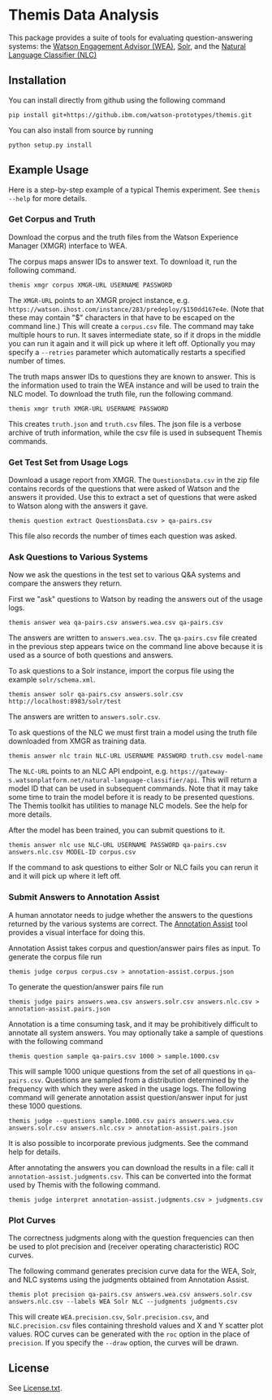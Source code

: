 # Themis Data Analysis

This package provides a suite of tools for evaluating question-answering systems: the 
[Watson Engagement Advisor (WEA)](http://www.ibm.com/smarterplanet/us/en/ibmwatson/engagement_advisor.html),
[Solr](http://lucene.apache.org/solr),
and the [Natural Language Classifier (NLC)](http://www.ibm.com/smarterplanet/us/en/ibmwatson/developercloud/doc/nl-classifier/)

## Installation

You can install directly from github using the following command

    pip install git+https://github.ibm.com/watson-prototypes/themis.git

You can also install from source by running

    python setup.py install

## Example Usage

Here is a step-by-step example of a typical Themis experiment.
See `themis --help` for more details.

### Get Corpus and Truth

Download the corpus and the truth files from the Watson Experience Manager (XMGR) interface to WEA.

The corpus maps answer IDs to answer text.
To download it, run the following command.

    themis xmgr corpus XMGR-URL USERNAME PASSWORD

The `XMGR-URL` points to an XMGR project instance, e.g. `https://watson.ihost.com/instance/283/predeploy/$150dd167e4e`.
(Note that these may contain "$" characters in that have to be escaped on the command line.)
This will create a `corpus.csv` file.
The command may take multiple hours to run.
It saves intermediate state, so if it drops in the middle you can run it again and it will pick up where it left off.
Optionally you may specify a `--retries` parameter which automatically restarts a specified number of times.

The truth maps answer IDs to questions they are known to answer.
This is the information used to train the WEA instance and will be used to train the NLC model.
To download the truth file, run the following command.

    themis xmgr truth XMGR-URL USERNAME PASSWORD

This creates `truth.json` and `truth.csv` files.
The json file is a verbose archive of truth information, while the csv file is used in subsequent Themis commands.


### Get Test Set from Usage Logs

Download a usage report from XMGR.
The `QuestionsData.csv` in the zip file contains records of the questions that were asked of Watson and the answers it
provided.
Use this to extract a set of questions that were asked to Watson along with the answers it gave.

    themis question extract QuestionsData.csv > qa-pairs.csv

This file also records the number of times each question was asked.

### Ask Questions to Various Systems

Now we ask the questions in the test set to various Q&A systems and compare the answers they return.

First we "ask" questions to Watson by reading the answers out of the usage logs.

    themis answer wea qa-pairs.csv answers.wea.csv qa-pairs.csv

The answers are written to `answers.wea.csv`.
The `qa-pairs.csv` file created in the previous step appears twice on the command line above because it is used as a
source of both questions and answers.

To ask questions to a Solr instance, import the corpus file using the example `solr/schema.xml`.

    themis answer solr qa-pairs.csv answers.solr.csv http://localhost:8983/solr/test

The answers are written to `answers.solr.csv`.

To ask questions of the NLC we must first train a model using the truth file downloaded from XMGR as training data.

    themis answer nlc train NLC-URL USERNAME PASSWORD truth.csv model-name
    
The `NLC-URL` points to an NLC API endpoint,
e.g. `https://gateway-s.watsonplatform.net/natural-language-classifier/api`.
This will return a model ID that can be used in subsequent commands.
Note that it may take some time to train the model before it is ready to be presented questions.
The Themis toolkit has utilities to manage NLC models.
See the help for more details.

After the model has been trained, you can submit questions to it.

    themis answer nlc use NLC-URL USERNAME PASSWORD qa-pairs.csv answers.nlc.csv MODEL-ID corpus.csv

If the command to ask questions to either Solr or NLC fails you can rerun it and it will pick up where it left off.

### Submit Answers to Annotation Assist

A human annotator needs to judge whether the answers to the questions returned by the various systems are correct.
The [Annotation Assist](https://github.com/cognitive-catalyst/annotation-assist) tool provides a visual interface for
doing this.

Annotation Assist takes corpus and question/answer pairs files as input.
To generate the corpus file run

    themis judge corpus corpus.csv > annotation-assist.corpus.json

To generate the question/answer pairs file run

    themis judge pairs answers.wea.csv answers.solr.csv answers.nlc.csv > annotation-assist.pairs.json

Annotation is a time consuming task, and it may be prohibitively difficult to annotate all system answers.
You may optionally take a sample of questions with the following command

    themis question sample qa-pairs.csv 1000 > sample.1000.csv

This will sample 1000 unique questions from the set of all questions in `qa-pairs.csv`.
Questions are sampled from a distribution determined by the frequency with which they were asked in the usage logs.
The following command will generate annotation assist question/answer input for just these 1000 questions.

    themis judge --questions sample.1000.csv pairs answers.wea.csv answers.solr.csv answers.nlc.csv > annotation-assist.pairs.json

It is also possible to incorporate previous judgments.
See the command help for details.

After annotating the answers you can download the results in a file: call it `annotation-assist.judgments.csv`.
This can be converted into the format used by Themis with the following command.

    themis judge interpret annotation-assist.judgments.csv > judgments.csv

### Plot Curves

The correctness judgments along with the question frequencies can then be used to plot precision and
(receiver operating characteristic) ROC curves.

The following command generates precision curve data for the WEA, Solr, and NLC systems using the judgments obtained
from Annotation Assist.

    themis plot precision qa-pairs.csv answers.wea.csv answers.solr.csv answers.nlc.csv --labels WEA Solr NLC --judgments judgments.csv

This will create `WEA.precision.csv`, `Solr.precision.csv`, and `NLC.precision.csv` files containing threshold values
and X and Y scatter plot values.
ROC curves can be generated with the `roc` option in the place of `precision`. 
If you specify the `--draw` option, the curves will be drawn.

## License

See [License.txt](License.txt).
